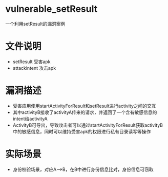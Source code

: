# vulnerable_setResult
一个利用setResult的漏洞案例
# 文件说明
- setResult    受害apk
- attackintent 攻击apk

# 漏洞描述
- 受害应用使用startActivityForResult和setResult进行activity之间的交互
- 其中activityB接收了activityA传来的请求，并返回了一个含有敏感信息的intent给activityA
- ActivityB可导出，导致攻击者可以通过startActivityForResult获取activityB中的敏感信息，同时可以维持受害apk的权限进行私有目录读写等操作

# 实际场景
- 身份校验场景，对应A-->B，在B中进行身份信息比对，身份信息可窃取
  
